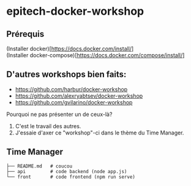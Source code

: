 # epitech-docker-workshop

## Prérequis

(Installer docker)[https://docs.docker.com/install/]  
(Installer docker-compose)[https://docs.docker.com/compose/install/]

## D'autres workshops bien faits:
  - https://github.com/harbur/docker-workshop
  - https://github.com/alexryabtsev/docker-workshop
  - https://github.com/gvilarino/docker-workshop

Pourquoi ne pas présenter un de ceux-là? 
1) C'est le travail des autres.
2) J'essaie d'axer ce "workshop"-ci dans le thème du Time Manager.


## Time Manager
```
├── README.md   # coucou 
├── api         # code backend (node app.js)
└── front       # code frontend (npm run serve)
```


